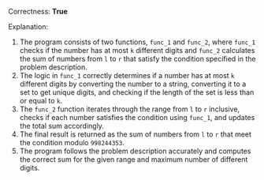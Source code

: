 Correctness: **True**

Explanation: 
1. The program consists of two functions, `func_1` and `func_2`, where `func_1` checks if the number has at most `k` different digits and `func_2` calculates the sum of numbers from `l` to `r` that satisfy the condition specified in the problem description.
2. The logic in `func_1` correctly determines if a number has at most `k` different digits by converting the number to a string, converting it to a set to get unique digits, and checking if the length of the set is less than or equal to `k`.
3. The `func_2` function iterates through the range from `l` to `r` inclusive, checks if each number satisfies the condition using `func_1`, and updates the total sum accordingly.
4. The final result is returned as the sum of numbers from `l` to `r` that meet the condition modulo `998244353`.
5. The program follows the problem description accurately and computes the correct sum for the given range and maximum number of different digits.